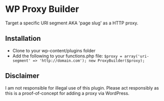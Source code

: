 WP Proxy Builder
================

Target a specific URI segment AKA 'page slug' as a HTTP proxy.

Installation
------------

* Clone to your wp-content/plugins folder
* Add the following to your functions.php file:
`
$proxy = array('uri-segment' => 'http://domain.com');
new ProxyBuilder($proxy);
`

Disclaimer
----------

I am not responsible for illegal use of this plugin. Please act responsibly as this is a proof-of-concept for adding a proxy via WordPress.